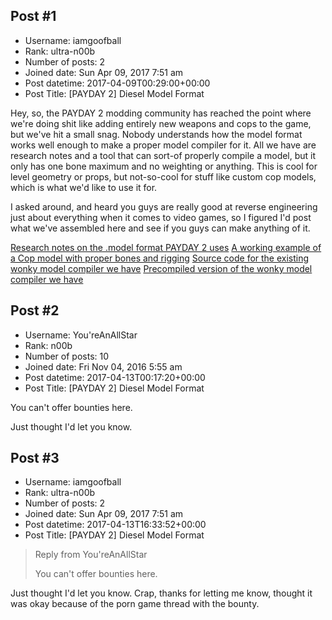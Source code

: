 ## Post #1
- Username: iamgoofball
- Rank: ultra-n00b
- Number of posts: 2
- Joined date: Sun Apr 09, 2017 7:51 am
- Post datetime: 2017-04-09T00:29:00+00:00
- Post Title: [PAYDAY 2] Diesel Model Format

Hey, so, the PAYDAY 2 modding community has reached the point where we're doing shit like adding entirely new weapons and cops to the game, but we've hit a small snag. Nobody understands how the model format works well enough to make a proper model compiler for it. All we have are research notes and a tool that can sort-of properly compile a model, but it only has one bone maximum and no weighting or anything. This is cool for level geometry or props, but not-so-cool for stuff like custom cop models, which is what we'd like to use it for.

I asked around, and heard you guys are really good at reverse engineering just about everything when it comes to video games, so I figured I'd post what we've assembled here and see if you guys can make anything of it.

[Research notes on the .model format PAYDAY 2 uses](https://bitbucket.org/zabb65/payday-2-modding-information/src/07771b116d7b980cffd39f498ea763058393315d/research%20notes/model_format_notes.txt)
[A working example of a Cop model with proper bones and rigging](https://file.house/ogeQ.model)
[Source code for the existing wonky model compiler we have](https://bitbucket.org/zabb65/payday-2-modding-information/src/07771b116d7b980cffd39f498ea763058393315d/model%20tool/PD2ModelParser/?at=default)
[Precompiled version of the wonky model compiler we have](https://bitbucket.org/zabb65/payday-2-modding-information/downloads/Diesel%20Model%20Tool_v1_03.zip)
## Post #2
- Username: You'reAnAllStar
- Rank: n00b
- Number of posts: 10
- Joined date: Fri Nov 04, 2016 5:55 am
- Post datetime: 2017-04-13T00:17:20+00:00
- Post Title: [PAYDAY 2] Diesel Model Format

You can't offer bounties here.

Just thought I'd let you know.
## Post #3
- Username: iamgoofball
- Rank: ultra-n00b
- Number of posts: 2
- Joined date: Sun Apr 09, 2017 7:51 am
- Post datetime: 2017-04-13T16:33:52+00:00
- Post Title: [PAYDAY 2] Diesel Model Format

> Reply from You'reAnAllStar
>
> You can't offer bounties here.

Just thought I'd let you know.
Crap, thanks for letting me know, thought it was okay because of the porn game thread with the bounty.
